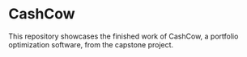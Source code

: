 # CashCow
This repository showcases the finished work of CashCow, a portfolio optimization software, from the capstone project.
